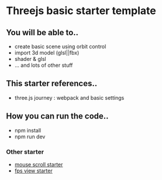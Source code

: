 # Threejs basic starter template

## You will be able to..
- create basic scene using orbit control
- import 3d model (glsl||fbx)
- shader & glsl
- ... and lots of other stuff

## This starter references..
- three.js journey : webpack and basic settings

## How you can run the code..
- npm install
- npm run dev

### Other starter
- [mouse scroll starter](https://github.com/mirinteractive/threejs-templete-mousewheel.git)
- [fps view starter](https://github.com/mirinteractive/threejs-templete-keydown.git)